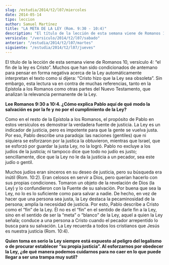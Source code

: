 ```yaml
---
slug: /estudia/2014/t2/l07/miercoles
date: 2014-05-14
tipo: leccion
author: Samuel Martínez
title: "LA META DE LA LEY (Rom. 9:30 - 10:4)"
description: "El título de la lección de esta semana viene de Romanos 10, versículo 4: “el  fin de la ley es Cristo”. Muchos que han sido condicionados de antemano para  pensar en forma negativa acerca de la Ley automáticamente interpretan el texto  como si dijera: “Cristo hizo que la Ley s..."
versiculo: "/versiculo/2014/t2/l07/sabado"
anterior: "/estudia/2014/t2/l07/martes"
siguiente: "/estudia/2014/t2/l07/jueves"
---
```


El título de la lección de esta semana viene de Romanos 10, versículo 4: “el fin de la ley es Cristo”. Muchos que han sido condicionados de antemano para pensar en forma negativa acerca de la Ley automáticamente interpretan el texto como si dijera: “Cristo hizo que la Ley sea obsoleta”. Sin embargo, esta lectura va en contra de muchas referencias, tanto en la Epístola a los Romanos como otras partes del Nuevo Testamento, que analizan la relevancia permanente de la Ley.

**Lee Romanos 9:30 a 10:4. ¿Cómo explica Pablo aquí de qué modo la salvación es por la fe y no por el cumplimiento de la Ley?**

Como en el resto de la Epístola a los Romanos, el propósito de Pablo en estos versículos es demostrar la verdadera fuente de justicia. La Ley es un indicador de justicia, pero es impotente para que la gente se vuelva justa. Por eso, Pablo describe una paradoja: las naciones (gentiles) que ni siquiera se esforzaron por la justica la obtuvieron, mientras que Israel, que se esforzó por guardar la justa Ley, no la logró. Pablo no excluye a los judíos de la justicia; ni tampoco dice que todo no judío es justo; sencillamente, dice que la Ley no le da la justicia a un pecador, sea este judío o gentil.

Muchos judíos eran sinceros en su deseo de justicia, pero su búsqueda era inútil (Rom. 10:2). Eran celosos en servir a Dios, pero querían hacerlo con sus propias condiciones. Tomaron un objeto de la revelación de Dios (la Ley) y lo confundieron con la Fuente de su salvación. Por buena que sea la Ley, no lo es lo suficiente como para salvar a nadie. De hecho, en vez de hacer que una persona sea justa, la Ley destaca la pecaminosidad de la persona; amplía la necesidad de justicia. Por esto, Pablo describe a Cristo como el “fin” de la Ley. Él no es el “fin” en el sentido de darle fin a la Ley, sino en el sentido de ser la “meta” o “blanco” de la Ley, aquel a quien la Ley señala; conduce a una persona a Cristo cuando el pecador arrepentido lo busca para su salvación. La Ley recuerda a todos los cristianos que Jesús es nuestra justicia (Rom. 10:4).

**Quien toma en serio la Ley siempre está expuesto al peligro del legalismo o de procurar establecer “su propia justicia”. Al esforzarnos por obedecer la Ley, ¿de qué manera podemos cuidarnos para no caer en lo que puede llegar a ser una trampa muy sutil?**
